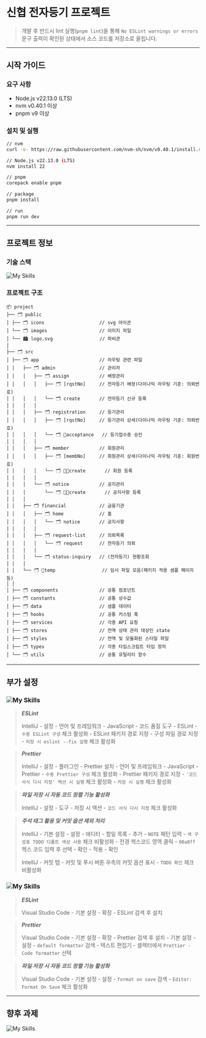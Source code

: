 # 신협 전자등기 프로젝트

> 개발 후 반드시 lint 실행(`pnpm lint`)을 통해 `No ESLint warnings or errors` 문구 출력이 확인된 상태에서 소스 코드를 저장소로 올립니다.
***
## 시작 가이드
### 요구 사항
- Node.js v22.13.0 (LTS)
- nvm v0.40.1 이상
- pnpm v9 이상
### 설치 및 실행
```bash
// nvm
curl -o- https://raw.githubusercontent.com/nvm-sh/nvm/v0.40.1/install.sh | bash

// Node.js v22.13.0 (LTS)
nvm install 22

// pnpm
corepack enable pnpm

// package
pnpm install

// run
pnpm run dev
```
***
## 프로젝트 정보
### 기술 스택
![My Skills](https://skillicons.dev/icons?i=react,nextjs,tailwind,js,ts,pnpm,docker)
### 프로젝트 구조
```
📦 project
├── 🗂️ public
│ ├── 🗂️ icons                    // svg 아이콘
│ └── 🗂️ images                   // 이미지 파일
│ └── 🏙️ logo.svg                 // 파비콘
│
├── 🗂️ src
│ ├── 🗂️ app                      // 라우팅 관련 파일
│ │   ├── 🗂️ admin                // 관리자
│ │   │   ├── 🗂️ assign           // 배정관리
│ │   │   │   ├── 🗂️ [rqstNo]     // 전자등기 배정(다이나믹 라우팅 기준: 의뢰번호)
│ │   │   │   └── 🗂️ create       // 전자등기 신규 등록
│ │   │   │
│ │   │   ├── 🗂️ registration     // 등기관리
│ │   │   │   ├── 🗂️ [rqstNo]     // 등기관리 상세(다이나믹 라우팅 기준: 의뢰번호)
│ │   │   │   └── 🗂️ acceptance   // 등기접수증 승인
│ │   │   │
│ │   │   ├── 🗂️ member           // 회원관리
│ │   │   │   ├── 🗂️ [membNo]     // 회원관리 상세(다이나믹 라우팅 기준: 회원번호)
│ │   │   │   └── 🗂️ create       // 회원 등록
│ │   │   │
│ │   │   └── 🗂️ notice           // 공지관리
│ │   │       └── 🗂️ create       // 공지사항 등록
│ │   │
│ │   ├── 🗂️ financial            // 금융기관
│ │   │   ├── 🗂️ home             // 홈
│ │   │   │   └── 🗂️ notice       // 공지사항
│ │   │   │
│ │   │   ├── 🗂️ request-list     // 의뢰목록
│ │   │   │   └── 🗂️ request      // 전자등기 의뢰
│ │   │   │
│ │   │   └── 🗂️ status-inquiry   // (전자등기) 현황조회
│ │   │
│ │   └── 🗂️ temp                 // 임시 파일 모음(패키지 적용 샘플 페이지 등)
│ │
│ ├── 🗂️ components               // 공통 컴포넌트
│ ├── 🗂️ constants                // 공통 상수값
│ ├── 🗂️ data                     // 샘플 데이터
│ ├── 🗂️ hooks                    // 공통 커스텀 훅
│ ├── 🗂️ services                 // 각종 API 요청
│ ├── 🗂️ stores                   // 전역 상태 관리 대상인 state
│ ├── 🗂️ styles                   // 전역 및 모듈화된 스타일 파일
│ ├── 🗂️ types                    // 각종 타입스크립트 타입 정의
│ └── 🗂️ utils                    // 공통 유틸리티 함수
```
***
## 부가 설정
### ![My Skills](https://skillicons.dev/icons?i=idea)
> ***ESLint***
> 
> IntelliJ - 설정 - 언어 및 프레임워크 - JavaScript - 코드 품질 도구 - ESLint - `수동 ESLint 구성` 체크 활성화 - ESLint 패키지 경로 지정 - 구성 파일 경로 지정 - `저장 시 eslint --fix 실행` 체크 활성화

> ***Prettier***
> 
> IntelliJ - 설정 - 플러그인 - Prettier 설치 - 언어 및 프레임워크 - JavaScript - Prettier - `수동 Prettier 구성` 체크 활성화 - Prettier 패키지 경로 지정 - `'코드 서식 다시 지정' 액션 시 실행` 체크 활성화 - `저장 시 실행` 체크 활성화

> ***파일 저장 시 자동 코드 정렬 기능 활성화***
> 
> IntelliJ - 설정 - 도구 - 저장 시 액션 - `코드 서식 다시 지정` 체크 활성화

> ***주석 태그 활용 및 커밋 옵션 제외 처리***
> 
> IntelliJ - 기본 설정 - 설정 - 에디터 - 할일 목록 - 추가 - `NOTE` 패턴 입력 - `색 구성표 TODO 디폴트 색상 사용` 체크 비활성화 - 전경 헥스코드 영역 클릭 - `00a8ff` 헥스 코드 입력 후 선택 - 확인 - 적용 - 확인 
> 
> IntelliJ - 커밋 탭 - 커밋 및 푸시 버튼 우측의 커밋 옵션 표시 - `TODO 확인` 체크 비활성화 
### ![My Skills](https://skillicons.dev/icons?i=vscode)
> ***ESLint***
> 
> Visual Studio Code - 기본 설정 - 확장 - ESLint 검색 후 설치

> ***Prettier***
> 
> Visual Studio Code - 기본 설정 - 확장 - Prettier 검색 후 설치 - 기본 설정 - 설정 - `default formatter` 검색 - 텍스트 편집기 - 셀렉터에서 `Prettier - Code formatter` 선택

> ***파일 저장 시 자동 코드 정렬 기능 활성화***
> 
> Visual Studio Code - 기본 설정 - 설정 - `format on save` 검색 - `Editor: Format On Save` 체크 활성화
***
## 향후 과제
![My Skills](https://skillicons.dev/icons?i=cypress,docker,jest,regex,sass)